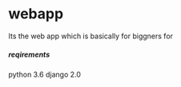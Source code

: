 # webapp
Its the web app which is basically for biggners for
##### reqirements ####
python 3.6
django 2.0
